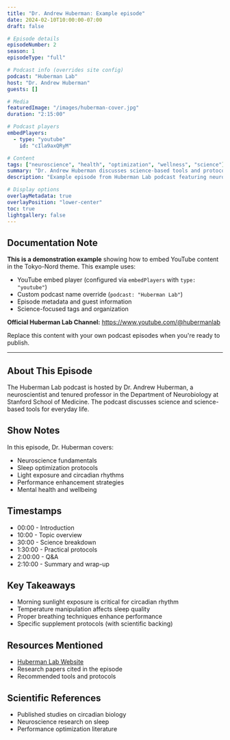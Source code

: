 ```yaml
---
title: "Dr. Andrew Huberman: Example episode"
date: 2024-02-10T10:00:00-07:00
draft: false

# Episode details
episodeNumber: 2
season: 1
episodeType: "full"

# Podcast info (overrides site config)
podcast: "Huberman Lab"
host: "Dr. Andrew Huberman"
guests: []

# Media
featuredImage: "/images/huberman-cover.jpg"
duration: "2:15:00"

# Podcast players
embedPlayers:
  - type: "youtube"
    id: "cIla9axQRyM"

# Content
tags: ["neuroscience", "health", "optimization", "wellness", "science"]
summary: "Dr. Andrew Huberman discusses science-based tools and protocols for optimizing your health, performance, and wellbeing."
description: "Example episode from Huberman Lab podcast featuring neuroscience and health optimization strategies"

# Display options
overlayMetadata: true
overlayPosition: "lower-center"
toc: true
lightgallery: false
---
```


## Documentation Note

**This is a demonstration example** showing how to embed YouTube content in the Tokyo-Nord theme. This example uses:

- YouTube embed player (configured via `embedPlayers` with `type: "youtube"`)
- Custom podcast name override (`podcast: "Huberman Lab"`)
- Episode metadata and guest information
- Science-focused tags and organization

**Official Huberman Lab Channel:** https://www.youtube.com/@hubermanlab

Replace this content with your own podcast episodes when you're ready to publish.

---

## About This Episode

The Huberman Lab podcast is hosted by Dr. Andrew Huberman, a neuroscientist and tenured professor in the Department of Neurobiology at Stanford School of Medicine. The podcast discusses science and science-based tools for everyday life.

## Show Notes

In this episode, Dr. Huberman covers:

- Neuroscience fundamentals
- Sleep optimization protocols
- Light exposure and circadian rhythms
- Performance enhancement strategies
- Mental health and wellbeing

## Timestamps

- 00:00 - Introduction
- 10:00 - Topic overview
- 30:00 - Science breakdown
- 1:30:00 - Practical protocols
- 2:00:00 - Q&A
- 2:10:00 - Summary and wrap-up

## Key Takeaways

- Morning sunlight exposure is critical for circadian rhythm
- Temperature manipulation affects sleep quality
- Proper breathing techniques enhance performance
- Specific supplement protocols (with scientific backing)

## Resources Mentioned

- [Huberman Lab Website](https://hubermanlab.com)
- Research papers cited in the episode
- Recommended tools and protocols

## Scientific References

- Published studies on circadian biology
- Neuroscience research on sleep
- Performance optimization literature
